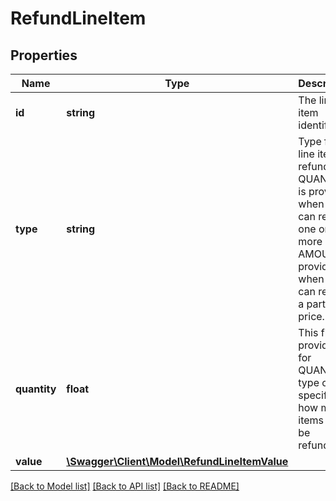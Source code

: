 # RefundLineItem

## Properties
Name | Type | Description | Notes
------------ | ------------- | ------------- | -------------
**id** | **string** | The line-item identifier. | 
**type** | **string** | Type for line items refund. QUANTITY is provided when you can refund one or more items. AMOUNT is provided when you can refund a partial price. | 
**quantity** | **float** | This field is provided for QUANTITY type only. It specifies how many items will be refunded. | [optional] 
**value** | [**\Swagger\Client\Model\RefundLineItemValue**](RefundLineItemValue.md) |  | [optional] 

[[Back to Model list]](../../README.md#documentation-for-models) [[Back to API list]](../../README.md#documentation-for-api-endpoints) [[Back to README]](../../README.md)

